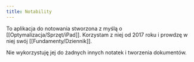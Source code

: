 ```yaml
---
title: Notability
---
```

To aplikacja do notowania stworzona z myślą o [[Optymalizacja/Sprzęt/iPad]]. Korzystam z niej od 2017 roku i prowdzę w niej swój [[Fundamenty/Dziennik]]. 

Nie wykorzystuję jej do żadnych innych notatek i tworzenia dokumentów.